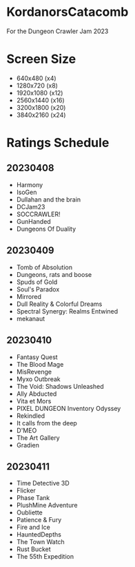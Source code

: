 # KordanorsCatacomb
For the Dungeon Crawler Jam 2023

# Screen Size

* 640x480 (x4)
* 1280x720 (x8)
* 1920x1080 (x12)
* 2560x1440 (x16)
* 3200x1800 (x20)
* 3840x2160 (x24)

# Ratings Schedule

## 20230408

* Harmony
* IsoGen
* Dullahan and the brain
* DCJam23
* SOCCRAWLER!
* GunHanded
* Dungeons Of Duality

## 20230409

* Tomb of Absolution
* Dungeons, rats and boose
* Spuds of Gold
* Soul's Paradox
* Mirrored
* Dull Reality & Colorful Dreams
* Spectral Synergy: Realms Entwined
* mekanaut

## 20230410

* Fantasy Quest
* The Blood Mage
* MisRevenge
* Myxo Outbreak
* The Void: Shadows Unleashed
* Ally Abducted
* Vita et Mors
* PIXEL DUNGEON Inventory Odyssey
* Rekindled
* It calls from the deep
* D'MEO
* The Art Gallery
* Gradien

## 20230411

* Time Detective 3D
* Flicker
* Phase Tank
* PlushMine Adventure
* Oubliette
* Patience & Fury
* Fire and Ice
* HauntedDepths
* The Town Watch
* Rust Bucket
* The 55th Expedition
